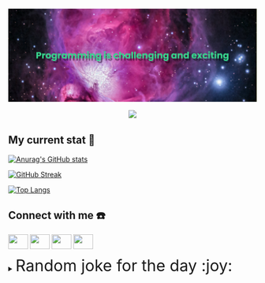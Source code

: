 ![Banner - Programming is challenging and exciting](./pictures/banner.png)

<!-- running svg -->
<p align="center">
  <a href="https://git.io/typing-svg"><img src="https://readme-typing-svg.demolab.com?font=Fira+Code&weight=500&size=25&pause=1000&color=4B9C00&center=true&vCenter=true&width=600&lines=Hello%2C+my+name+is+Linh+Nguyen+Le;Welcome+to+my+profile!!!"/></a>
</p>

## My current stat :star2:

<!-- github stat -->
[![Anurag's GitHub stats](https://github-readme-stats.vercel.app/api?username=LinhNguyenLe2109&count_private=true&show_icons=true&theme=merko&hide=prs,issues&card_width=500)](https://github.com/anuraghazra/github-readme-stats)

<!-- Github streak -->
[![GitHub Streak](https://github-readme-streak-stats.herokuapp.com?user=LinhNguyenLe2109&theme=merko&date_format=M%20j%5B%2C%20Y%5D)](https://git.io/streak-stats)

<!-- github top language -->
[![Top Langs](https://github-readme-stats.vercel.app/api/top-langs/?username=LinhNguyenLe2109&langs_count=10&theme=merko&layout=compact&card_width=500)](https://github.com/anuraghazra/github-readme-stats)

<!-- Link for contact -->
## Connect with me :telephone:
<p align="left">
<a href="lelinhnguyen2109@gmail.com" target="blank"><img align="center" src="https://cdn.jsdelivr.net/npm/simple-icons@3.0.1/icons/gmail.svg" alt="" height="30" width="40" /></a>
<a href="your link" target="blank"><img align="center" src="https://cdn.jsdelivr.net/npm/simple-icons@3.0.1/icons/linkedin.svg" alt="" height="30" width="40" /></a>
<a href="your link" target="blank"><img align="center" src="https://cdn.jsdelivr.net/npm/simple-icons@3.0.1/icons/instagram.svg" alt="" height="30" width="40" /></a>
<a href="your link" target="blank"><img align="center" src="https://cdn.jsdelivr.net/npm/simple-icons@3.0.1/icons/youtube.svg" alt="" height="30" width="40" /></a>
</p>


<details>

<summary><span style="font-size: 2rem">Random joke for the day :joy:</span></summary>

<!-- joke generator -->
<!-- Markdown -->
![Jokes Card](https://readme-jokes.vercel.app/api?theme=merko)

</details>





<!-- quote generator -->
<!-- [![Readme Quotes](https://quotes-github-readme.vercel.app/api?type=horizontal&theme=merko)](https://github.com/piyushsuthar/github-readme-quotes) -->


